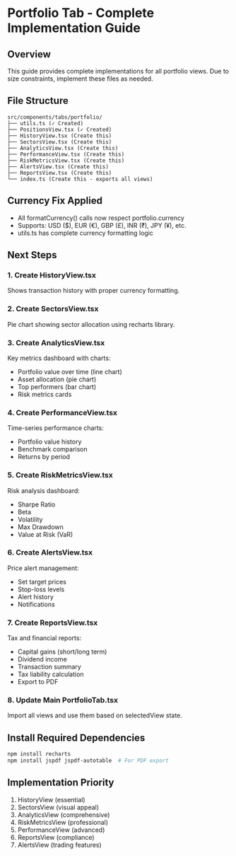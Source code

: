 # Portfolio Tab - Complete Implementation Guide

## Overview
This guide provides complete implementations for all portfolio views. Due to size constraints, implement these files as needed.

## File Structure
```
src/components/tabs/portfolio/
├── utils.ts (✓ Created)
├── PositionsView.tsx (✓ Created)
├── HistoryView.tsx (Create this)
├── SectorsView.tsx (Create this)
├── AnalyticsView.tsx (Create this)
├── PerformanceView.tsx (Create this)
├── RiskMetricsView.tsx (Create this)
├── AlertsView.tsx (Create this)
├── ReportsView.tsx (Create this)
└── index.ts (Create this - exports all views)
```

## Currency Fix Applied
- All formatCurrency() calls now respect portfolio.currency
- Supports: USD ($), EUR (€), GBP (£), INR (₹), JPY (¥), etc.
- utils.ts has complete currency formatting logic

## Next Steps

### 1. Create HistoryView.tsx
Shows transaction history with proper currency formatting.

### 2. Create SectorsView.tsx
Pie chart showing sector allocation using recharts library.

### 3. Create AnalyticsView.tsx
Key metrics dashboard with charts:
- Portfolio value over time (line chart)
- Asset allocation (pie chart)
- Top performers (bar chart)
- Risk metrics cards

### 4. Create PerformanceView.tsx
Time-series performance charts:
- Portfolio value history
- Benchmark comparison
- Returns by period

### 5. Create RiskMetricsView.tsx
Risk analysis dashboard:
- Sharpe Ratio
- Beta
- Volatility
- Max Drawdown
- Value at Risk (VaR)

### 6. Create AlertsView.tsx
Price alert management:
- Set target prices
- Stop-loss levels
- Alert history
- Notifications

### 7. Create ReportsView.tsx
Tax and financial reports:
- Capital gains (short/long term)
- Dividend income
- Transaction summary
- Tax liability calculation
- Export to PDF

### 8. Update Main PortfolioTab.tsx
Import all views and use them based on selectedView state.

## Install Required Dependencies
```bash
npm install recharts
npm install jspdf jspdf-autotable  # For PDF export
```

## Implementation Priority
1. HistoryView (essential)
2. SectorsView (visual appeal)
3. AnalyticsView (comprehensive)
4. RiskMetricsView (professional)
5. PerformanceView (advanced)
6. ReportsView (compliance)
7. AlertsView (trading features)

